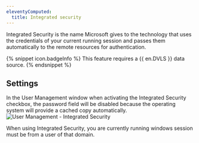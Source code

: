 ```yaml
---
eleventyComputed:
  title: Integrated security
---
```

Integrated Security is the name Microsoft gives to the technology that uses the credentials of your current running session and passes them automatically to the remote resources for authentication.  

{% snippet icon.badgeInfo %}
This feature requires a {{ en.DVLS }} data source. 
{% endsnippet %}
 

## Settings 

In the User Management window when activating the Integrated Security checkbox, the password field will be disabled because the operating system will provide a cached copy automatically.  
![User Management - Integrated Security](https://webdevolutions.azureedge.net/docs/en/rdm/mac/clip10391.png) 

When using Integrated Security, you are currently running windows session must be from a user of that domain. 

